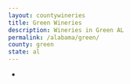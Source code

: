 ```yaml
---
layout: countywineries
title: Green Wineries
description: Wineries in Green AL
permalink: /alabama/green/
county: green
state: al
---
```

-
